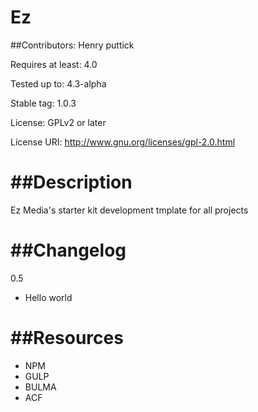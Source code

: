 
**Ez**
=
##Contributors: Henry puttick

Requires at least: 4.0

Tested up to: 4.3-alpha

Stable tag: 1.0.3

License: GPLv2 or later

License URI: http://www.gnu.org/licenses/gpl-2.0.html

##Description
=
Ez Media's starter kit development tmplate for all projects

##Changelog
=
0.5
* Hello world

##Resources
=
* NPM
* GULP
* BULMA
* ACF